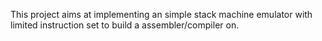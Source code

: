 This project aims at implementing an simple stack machine emulator with limited instruction set to build a assembler/compiler on.
